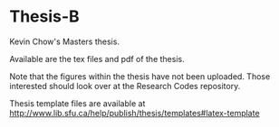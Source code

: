 # Thesis-B
Kevin Chow's Masters thesis. 

Available are the tex files and pdf of the thesis. 

Note that the figures within the thesis have not been uploaded. Those interested should look over at the Research Codes repository.

Thesis template files are available at 
http://www.lib.sfu.ca/help/publish/thesis/templates#latex-template
